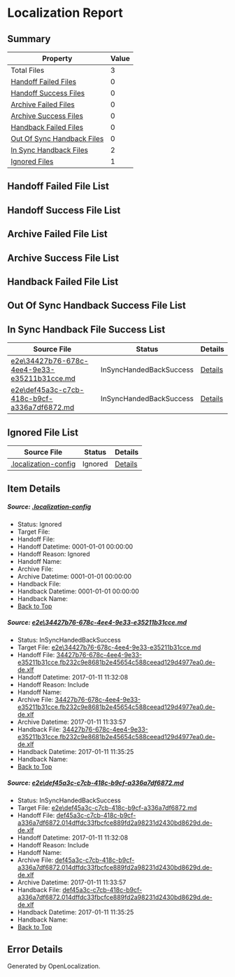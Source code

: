 # <a name='report-top'></a> Localization Report

## Summary
 Property | Value 
 -------- | ----- 
 Total Files | 3
[ Handoff Failed Files ](#handoff-failed-list)| 0
[ Handoff Success Files ](#handoff-success-list)| 0
[ Archive Failed Files ](#archive-failed-list)| 0
[ Archive Success Files ](#archive-success-list)| 0
[ Handback Failed Files ](#handback-failed-list)| 0
[ Out Of Sync Handback Files ](#outofsync-handback-success-list)| 0
[ In Sync Handback Files ](#insync-handback-success-list)| 2
[ Ignored Files ](#ignored-list)| 1

## <a name='handoff-failed-list'></a> Handoff Failed File List

## <a name='handoff-success-list'></a> Handoff Success File List

## <a name='archive-failed-list'></a> Archive Failed File List

## <a name='archive-success-list'></a> Archive Success File List

## <a name='handback-failed-list'></a> Handback Failed File List

## <a name='outofsync-handback-success-list'></a> Out Of Sync Handback Success File List

## <a name='insync-handback-success-list'></a> In Sync Handback File Success List
 Source File | Status | Details 
 ----------- | ------ | ------- 
 [e2e\34427b76-678c-4ee4-9e33-e35211b31cce.md](https://github.com/OpenLocalizationTestOrg/ol-test0/blob/65642572db0ac901df23bc73ee8729b9a0a17381/e2e/34427b76-678c-4ee4-9e33-e35211b31cce.md) | InSyncHandedBackSuccess | [Details](#c3727ebcd6d472adee1621df6f4cd8836006d8071)
 [e2e\def45a3c-c7cb-418c-b9cf-a336a7df6872.md](https://github.com/OpenLocalizationTestOrg/ol-test0/blob/65642572db0ac901df23bc73ee8729b9a0a17381/e2e/def45a3c-c7cb-418c-b9cf-a336a7df6872.md) | InSyncHandedBackSuccess | [Details](#7be9f51bcc849b98753fcb7e2d3eb553fb5783b62)

## <a name='ignored-list'></a> Ignored File List
 Source File | Status | Details 
 ----------- | ------ | ------- 
 [.localization-config](https://github.com/OpenLocalizationTestOrg/ol-test0/blob/65642572db0ac901df23bc73ee8729b9a0a17381/.localization-config) | Ignored | [Details](#cb0632cf59c1387fc1742bfb9fa3c47f87e2e5c90)

## Item Details
##### <a name='cb0632cf59c1387fc1742bfb9fa3c47f87e2e5c90'></a> Source: [.localization-config](https://github.com/OpenLocalizationTestOrg/ol-test0/blob/65642572db0ac901df23bc73ee8729b9a0a17381/.localization-config)
* Status: Ignored
* Target File: 
* Handoff File: 
* Handoff Datetime: 0001-01-01 00:00:00
* Handoff Reason: Ignored
* Handoff Name: 
* Archive File: 
* Archive Datetime: 0001-01-01 00:00:00
* Handback File: 
* Handback Datetime: 0001-01-01 00:00:00
* Handback Name: 
* [Back to Top](#report-top)

##### <a name='c3727ebcd6d472adee1621df6f4cd8836006d8071'></a> Source: [e2e\34427b76-678c-4ee4-9e33-e35211b31cce.md](https://github.com/OpenLocalizationTestOrg/ol-test0/blob/65642572db0ac901df23bc73ee8729b9a0a17381/e2e/34427b76-678c-4ee4-9e33-e35211b31cce.md)
* Status: InSyncHandedBackSuccess
* Target File: [e2e\34427b76-678c-4ee4-9e33-e35211b31cce.md](https://github.com/OpenLocalizationTestOrg/ol-test0-dede/blob/25297737dd0acb9f671e132c862985552d7b7730/e2e/34427b76-678c-4ee4-9e33-e35211b31cce.md)
* Handoff File: [34427b76-678c-4ee4-9e33-e35211b31cce.fb232c9e8681b2e45654c588ceead129d4977ea0.de-de.xlf](https://github.com/OpenLocalizationTestOrg/ol-test0-handoff/blob/3b66196779812a22823504b9f2727c5b22d66586/ol-handoff/OpenLocalizationTestOrg/ol-test0-dede/shujia/ht/34427b76-678c-4ee4-9e33-e35211b31cce.fb232c9e8681b2e45654c588ceead129d4977ea0.de-de.xlf)
* Handoff Datetime: 2017-01-11 11:32:08
* Handoff Reason: Include
* Handoff Name: 
* Archive File: [34427b76-678c-4ee4-9e33-e35211b31cce.fb232c9e8681b2e45654c588ceead129d4977ea0.de-de.xlf](https://github.com/OpenLocalizationTestOrg/ol-test0-handoff/blob/b19513efb0f72c39668238dacd009c68eb20ab03/ol-archive/OpenLocalizationTestOrg/ol-test0-dede/shujia/ht/34427b76-678c-4ee4-9e33-e35211b31cce.fb232c9e8681b2e45654c588ceead129d4977ea0.de-de.xlf)
* Archive Datetime: 2017-01-11 11:33:57
* Handback File: [34427b76-678c-4ee4-9e33-e35211b31cce.fb232c9e8681b2e45654c588ceead129d4977ea0.de-de.xlf](https://github.com/OpenLocalizationTestOrg/ol-test0-handback/blob/c87ab9171d4b75a1cf2d2b4b167fb2c605bf94d3/ol-handback/OpenLocalizationTestOrg/ol-test0-dede/shujia/ht/34427b76-678c-4ee4-9e33-e35211b31cce.fb232c9e8681b2e45654c588ceead129d4977ea0.de-de.xlf)
* Handback Datetime: 2017-01-11 11:35:25
* Handback Name: 
* [Back to Top](#report-top)

##### <a name='7be9f51bcc849b98753fcb7e2d3eb553fb5783b62'></a> Source: [e2e\def45a3c-c7cb-418c-b9cf-a336a7df6872.md](https://github.com/OpenLocalizationTestOrg/ol-test0/blob/65642572db0ac901df23bc73ee8729b9a0a17381/e2e/def45a3c-c7cb-418c-b9cf-a336a7df6872.md)
* Status: InSyncHandedBackSuccess
* Target File: [e2e\def45a3c-c7cb-418c-b9cf-a336a7df6872.md](https://github.com/OpenLocalizationTestOrg/ol-test0-dede/blob/25297737dd0acb9f671e132c862985552d7b7730/e2e/def45a3c-c7cb-418c-b9cf-a336a7df6872.md)
* Handoff File: [def45a3c-c7cb-418c-b9cf-a336a7df6872.014dffdc33fbcfce889fd2a98231d2430bd8629d.de-de.xlf](https://github.com/OpenLocalizationTestOrg/ol-test0-handoff/blob/3b66196779812a22823504b9f2727c5b22d66586/ol-handoff/OpenLocalizationTestOrg/ol-test0-dede/shujia/ht/def45a3c-c7cb-418c-b9cf-a336a7df6872.014dffdc33fbcfce889fd2a98231d2430bd8629d.de-de.xlf)
* Handoff Datetime: 2017-01-11 11:32:08
* Handoff Reason: Include
* Handoff Name: 
* Archive File: [def45a3c-c7cb-418c-b9cf-a336a7df6872.014dffdc33fbcfce889fd2a98231d2430bd8629d.de-de.xlf](https://github.com/OpenLocalizationTestOrg/ol-test0-handoff/blob/b19513efb0f72c39668238dacd009c68eb20ab03/ol-archive/OpenLocalizationTestOrg/ol-test0-dede/shujia/ht/def45a3c-c7cb-418c-b9cf-a336a7df6872.014dffdc33fbcfce889fd2a98231d2430bd8629d.de-de.xlf)
* Archive Datetime: 2017-01-11 11:33:57
* Handback File: [def45a3c-c7cb-418c-b9cf-a336a7df6872.014dffdc33fbcfce889fd2a98231d2430bd8629d.de-de.xlf](https://github.com/OpenLocalizationTestOrg/ol-test0-handback/blob/c87ab9171d4b75a1cf2d2b4b167fb2c605bf94d3/ol-handback/OpenLocalizationTestOrg/ol-test0-dede/shujia/ht/def45a3c-c7cb-418c-b9cf-a336a7df6872.014dffdc33fbcfce889fd2a98231d2430bd8629d.de-de.xlf)
* Handback Datetime: 2017-01-11 11:35:25
* Handback Name: 
* [Back to Top](#report-top)


## Error Details

Generated by OpenLocalization.
